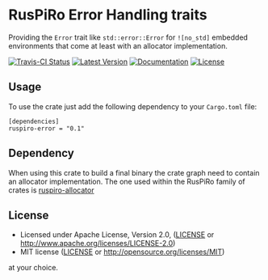 # RusPiRo Error Handling traits

Providing the ``Error`` trait like ``std::error::Error`` for ``![no_std]`` embedded environments that come at least with
an allocator implementation.

[![Travis-CI Status](https://api.travis-ci.org/RusPiRo/ruspiro-error.svg?branch=master)](https://travis-ci.org/RusPiRo/ruspiro-error)
[![Latest Version](https://img.shields.io/crates/v/ruspiro-error.svg)](https://crates.io/crates/ruspiro-error)
[![Documentation](https://docs.rs/ruspiro-error/badge.svg)](https://docs.rs/ruspiro-error)
[![License](https://img.shields.io/crates/l/ruspiro-error.svg)](https://github.com/RusPiRo/ruspiro-error#license)


## Usage

To use the crate just add the following dependency to your ``Cargo.toml`` file:
```
[dependencies]
ruspiro-error = "0.1"
```

## Dependency

When using this crate to build a final binary the crate graph need to contain an allocator implementation. The one
used within the RusPiRo family of crates is [ruspiro-allocator](https://crates.io/crates/ruspiro-allocator)

## License
 - Licensed under Apache License, Version 2.0, ([LICENSE](LICENSE-APACHE) or http://www.apache.org/licenses/LICENSE-2.0)
 - MIT license ([LICENSE](LICENSE-MIT) or http://opensource.org/licenses/MIT)
 
 at your choice.